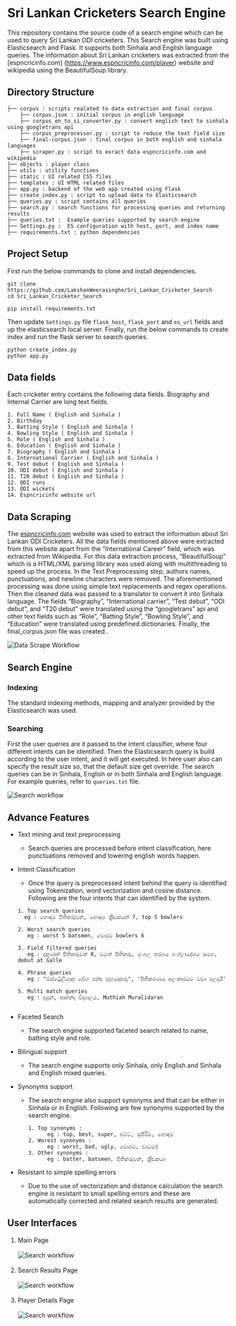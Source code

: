 # Sri Lankan Cricketers Search Engine

This repository contains the source code of a search engine which can be used to query Sri Lankan ODI cricketers. This
Search engine was built using Elasticsearch and Flask. It supports both Sinhala and English language queries. The
information about Sri Lankan cricketers was extracted from the [espncricinfo.com] (https://www.espncricinfo.com/player)
website and wikipedia using the BeautifulSoup library.

## Directory Structure

```
├── corpus : scripts realated to data extraction and final corpus
    ├── corpus.json : initial corpus in english language
    ├── corpus_en_to_si_converter.py : convert english text to sinhala using googletrans api
    ├── corpus_preprocessor.py : script to reduce the text field size
    ├── final-corpus.json : final corpus in both english and sinhala languages
    ├── scraper.py : script to exract data espncricinfo.com and wikipedia              
├── objects : player class 
├── utils : utility functions
├── static : UI related CSS files
├── templates : UI HTML related files  
├── app.py : backend of the web app created using Flask
├── create_index.py : script to upload data to Elasticsearch
├── queries.py : script contains all queries
├── search.py : search functions for processing queries and returning results
├── queries.txt :  Example queries supported by search engine  
├── Settings.py :  ES configuration with host, port, and index name
├── requirements.txt : python dependencies

```

## Project Setup

First run the below commands to clone and install dependencies.
```
git clone https://github.com/LakshanWeerasinghe/Sri_Lankan_Cricketer_Search
cd Sri_Lankan_Cricketer_Search

pip install requirements.txt
```

Then update `Settings.py` file `flask_host`, `flask_port` and `es_url` fields and up the elasticsearch local server.
Finally, run the below commands to create index and run the flask server to search queries.

```
python create_index.py
python app.py
```

## Data fields

Each cricketer entry contains the following data fields. Biography and Internal Carrier are long text fields.

    1. Full Name ( English and Sinhala )
    2. Birthday 
    3. Batting Style ( English and Sinhala )
    4. Bowling Style ( English and Sinhala )
    5. Role ( English and Sinhala ) 
    6. Education ( English and Sinhala )
    7. Biography ( English and Sinhala )
    8. International Carrier ( English and Sinhala )
    9. Test debut ( English and Sinhala )
    10. ODI debut ( English and Sinhala )
    11. T20 debut ( English and Sinhala )
    12. ODI runs
    13. ODI wickets
    14. Espncricinfo website url

## Data Scraping

The [espncricinfo.com](https://www.espncricinfo.com/player) website was used to extract the information about Sri Lankan
ODI Cricketers. All the data fields mentioned above were extracted from this website apart from the “International
Career” field, which was extracted from Wikipedia. For this data extraction process, “BeautifulSoup” which is a HTML/XML
parsing library was used along with multithreading to speed up the process. In the Text Preprocessing step, authors
names, punctuations, and newline characters were removed. The aforementioned processing was done using simple text
replacements and regex operations. Then the cleaned data was passed to a translator to convert it into Sinhala language.
The fields “Biography”, “International carrier”, “Test debut”, “ODI debut”, and “T20 debut” were translated using the
“googletrans” api and other text fields such as “Role”, “Batting Style”, “Bowling Style”, and “Education” were
translated using predefined dictionaries. Finally, the final_corpus.json file was created..

![Data Scrape Workflow](assets/images/scrape.png)

## Search Engine

### Indexing

The standard indexing methods, mapping and analyzer provided by the Elasticsearch was used.

### Searching

First the user queries are it passed to the intent classifier, where four different intents can be identified. Then the
Elasticsearch query is build according to the user intent, and it will get executed. In here user also can specify the
result size so, that the default size get override. The search queries can be in Sinhala, English or in both Sinhala and
English language. For example queries, refer to `queries.txt` file.

![Search workflow](assets/images/search.png)

## Advance Features

- Text mining and text preprocessing
    - Search queries are processed before intent classification, here punctuations removed and lowering english words
      happen.

- Intent Classification
    - Once the query is preprocessed intent behind the query is identified using Tokenization, word vectorization and
      cosine distance. Following are the four intents that can identified by the system.
      
    ```
    1. Top search queries
      eg : හොඳම පිතිකරුවන්, හොඳම ක්‍රීඩකයන් 7, top 5 bowlers
    
    2. Worst search queries
       eg : worst 5 batsmen, චොරම bowlers 6
    
    3. Field filtered queries
       eg : දකුණත් පිතිකරුවන් 8, වමත් පිතිකරු, මංගල තරගය බංග්ලාදේශය සමග, debut at Galle
    
    4. Phrase queries
       eg : "ඕස්ට්‍රේලියානු වේග පන්දු පුහුණුකරු", 'පිතිකරණය අලංකාරයට වඩා ඵලදායී'
    
    5. Multi match queries
       eg : දසුන්, ආනන්ද විද්‍යාලය, Muthiah Muralidaran
       
    ```
  
- Faceted Search
    - The search engine supported faceted search related to name, batting style and role.

- Bilingual support
    - The search engine supports only Sinhala, only English and Sinhala and English mixed queries.

- Synonyms support
    - The search engine also support synonyms and that can be either in Sinhala or in English. Following are few
      synonyms supported by the search engine.
      ```
      1. Top synonyms :
            eg : top, best, super, පට්ට, සුපිරිම, හොඳම
      2. Worest synonyms :
            eg : worst, bad, ugly, චොරම, චාටර්ම
      3. Other synonyms :
            eg : batter, batsmen, පිතිකරුවන්, ක්‍රීඩකයා
      ```

- Resistant to simple spelling errors
    - Due to the use of vectorization and distance calculation the search engine is resistant to small spelling errors
      and these are automatically corrected and related search results are generated.


## User Interfaces

1. Main Page
 <br/><br/>
![Search workflow](assets/images/main.png)
   <br /><br />
2. Search Results Page
   <br/><br/>
   ![Search workflow](assets/images/results.png)
   <br/><br/>
3. Player Details Page
   <br/><br/>
   ![Search workflow](assets/images/player.png)

